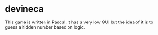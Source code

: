 # devineca
This game is written in Pascal. It has a very low GUI but the idea of it is to guess a hidden number based on logic.
